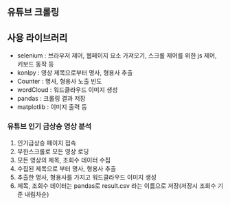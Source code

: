 ## 유튜브 크롤링
## 사용 라이브러리
- selenium : 브라우저 제어, 웹페이지 요소 가져오기, 스크롤 제어를 위한 js 제어, 키보드 동작 등
- konlpy : 영상 제목으로부터 명사, 형용사 추출
- Counter : 명사, 형용사 노출 빈도
- wordCloud : 워드클라우드 이미지 생성
- pandas : 크롤링 결과 저장
- matplotlib :  이미지 출력 등 

### 유튜브 인기 금상승 영상 분석
1. 인기급상승 페이지 접속
2. 무한스크롤로 모든 영상 로딩
3. 모든 영상의 제목, 조회수 데이터 수집
4. 수집된 제목으로 부터 명사, 형용사 추출
5. 추출한 명사, 형용사를 가지고 워드클라우드 이미지 생성
6. 제목, 조회수 데이터는 pandas로 result.csv 라는 이름으로 저장(저장시 조회수 기준 내림차순)
